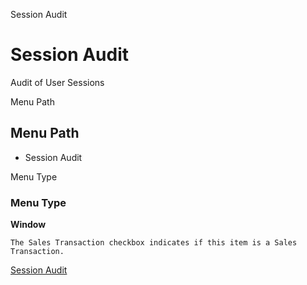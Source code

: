 
Session Audit
# Session Audit


Audit of User Sessions

Menu Path
## Menu Path



- Session Audit

Menu Type
### Menu Type

**Window**

```
The Sales Transaction checkbox indicates if this item is a Sales Transaction.
```

[Session Audit](../../window-session-audit.md)